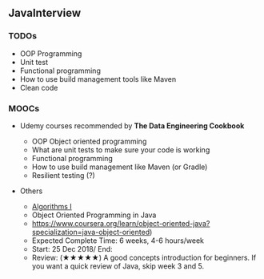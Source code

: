 JavaInterview
--
### TODOs
- OOP Programming
- Unit test
- Functional programming
- How to use build management tools like Maven
- Clean code

### MOOCs
* Udemy courses recommended by **The Data Engineering Cookbook**
    * OOP Object oriented programming
    * What are unit tests to make sure your code is working
    * Functional programming
    * How to use build management like Maven (or Gradle)
    * Resilient testing (?)

* Others
    * [Algorithms I](https://www.coursera.org/learn/algorithms-part1)
    * Object Oriented Programming in Java
    * https://www.coursera.org/learn/object-oriented-java?specialization=java-object-oriented)</br>
    * Expected Complete Time: 6 weeks, 4-6 hours/week 
    * Start: 25 Dec 2018/ End:
    * Review: (★★★★★)
       A good concepts introduction for beginners. If you want a quick review of Java, skip week 3 and 5.
